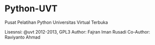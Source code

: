 Python-UVT
==========
Pusat Pelatihan Python Universitas Virtual Terbuka

Lisesnsi: @uvt 2012-2013, GPL3
Author: Fajran Iman Rusadi
Co-Author: Raviyanto Ahmad

